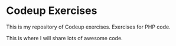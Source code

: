 # Codeup Exercises

This is my repository of Codeup exercises.
Exercises for PHP code.

This is where I will share lots of awesome code.


